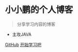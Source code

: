 <!-- _coverpage.md -->



# 小小鹏的个人博客

> 分享学习内容的博客
- 主攻JAVA

[GitHub](https://github.com/docsifyjs/docsify/)
[开始学习吧](/)